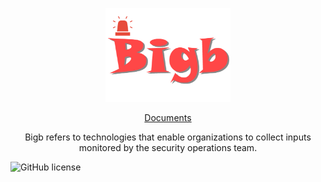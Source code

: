 <p align="center">
  <img src="docs/imgs/logo_B.png" width="200">
</p>

<p align="center">
  <a href="docs/html/index.html">Documents</a> 
</p>

<p align="center">
Bigb refers to technologies that enable organizations to collect inputs monitored by the security operations team.
</p>

![GitHub license](https://img.shields.io/github/license/suwonchon/bigb)
